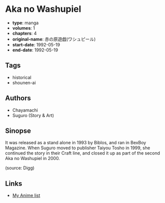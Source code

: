 # Aka no Washupiel

-   **type**: manga
-   **volumes**: 1
-   **chapters**: 4
-   **original-name**: 赤の原遊戯(ワシュピール)
-   **start-date**: 1992-05-19
-   **end-date**: 1992-05-19

## Tags

-   historical
-   shounen-ai

## Authors

-   Chayamachi
-   Suguro (Story & Art)

## Sinopse

It was released as a stand alone in 1993 by Biblos, and ran in BexBoy Magazine. When Suguro moved to publisher Taiyou Tosho in 1999, she continued the story in their Craft line, and closed it up as part of the second Aka no Washupiel in 2000.

(source: Digg)

## Links

-   [My Anime list](https://myanimelist.net/manga/12334/Aka_no_Washupiel)

